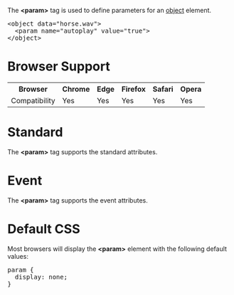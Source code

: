 The <b>&lt;param&gt;</b> tag is used to define parameters for an <a href="object.md">object</a> element.
<pre>
&lt;object data="horse.wav"&gt;
  &lt;param name="autoplay" value="true"&gt;
&lt;/object&gt;
</pre>
<h1>Browser Support</h1>
<table class="ws-table-all notranslate">
  <tr>
    <th>Browser</th>
    <th>Chrome</th>
    <th>Edge</th>
    <th>Firefox</th>
    <th>Safari</th>
    <th>Opera</th>
  </tr>
  <tr>
    <td>Compatibility</td>
    <td>Yes</td>
    <td>Yes</td>
    <td>Yes</td>
    <td>Yes</td>
    <td>Yes</td>
  </tr>
</table>
<h1>Standard</h1>
The <b>&lt;param&gt;</b> tag supports the standard attributes.
<h1>Event</h1>
The <b>&lt;param&gt;</b> tag supports the event attributes.
<h1>Default CSS</h1>
Most browsers will display the <b>&lt;param&gt;</b> element with the following default values:
<pre>
param {
  display: none;
}
</pre>
